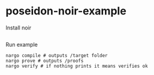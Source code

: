 # poseidon-noir-example

Install noir

```bash

```

Run example
```
nargo compile # outputs /target folder
nargo prove # outputs /proofs
nargo verify # if nothing prints it means verifies ok
```